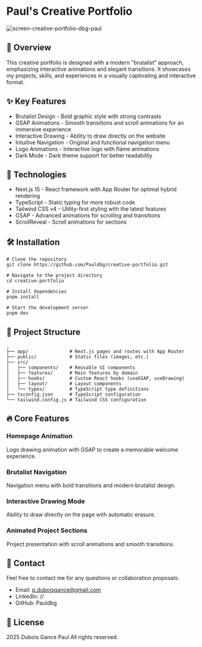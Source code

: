 # Paul's Creative Portfolio
![screen-creative-portfolio-dbg-paul](https://github.com/user-attachments/assets/b698725a-070d-4636-8278-7652313fd093)

## 🎨 Overview
This creative portfolio is designed with a modern "brutalist" approach, emphasizing interactive animations and elegant transitions. It showcases my projects, skills, and experiences in a visually captivating and interactive format.

## ✨ Key Features
- Brutalist Design - Bold graphic style with strong contrasts
- GSAP Animations - Smooth transitions and scroll animations for an immersive experience
- Interactive Drawing - Ability to draw directly on the website
- Intuitive Navigation - Original and functional navigation menu
- Logo Animations - Interactive logo with flame animations
- Dark Mode - Dark theme support for better readability

## 🚀 Technologies
- Next.js 15 - React framework with App Router for optimal hybrid rendering
- TypeScript - Static typing for more robust code
- Tailwind CSS v4 - Utility-first styling with the latest features
- GSAP - Advanced animations for scrolling and transitions
- ScrollReveal - Scroll animations for sections

## 🛠️ Installation

    # Clone the repository
    git clone https://github.com/Pauldbg/creative-portfolio.git

    # Navigate to the project directory
    cd creative-portfolio

    # Install dependencies
    pnpm install

    # Start the development server
    pnpm dev

## 📁 Project Structure

    .
    ├── app/               # Next.js pages and routes with App Router
    ├── public/            # Static files (images, etc.)
    ├── src/
    │   ├── components/    # Reusable UI components
    │   ├── features/      # Main features by domain
    │   ├── hooks/         # Custom React hooks (useGSAP, useDrawing)
    │   ├── layout/        # Layout components
    │   └── types/         # TypeScript type definitions
    ├── tsconfig.json      # TypeScript configuration
    └── tailwind.config.js # Tailwind CSS configuration

## 🔥 Core Features

### Homepage Animation
Logo drawing animation with GSAP to create a memorable welcome experience.

### Brutalist Navigation
Navigation menu with bold transitions and modern brutalist design.

### Interactive Drawing Mode
Ability to draw directly on the page with automatic erasure.

### Animated Project Sections
Project presentation with scroll animations and smooth transitions.

## 📧 Contact
Feel free to contact me for any questions or collaboration proposals:
- Email: p.duboisgance@gmail.com
- LinkedIn: //
- GitHub: Pauldbg

## 📄 License
 2025 Dubois Gance Paul All rights reserved.
